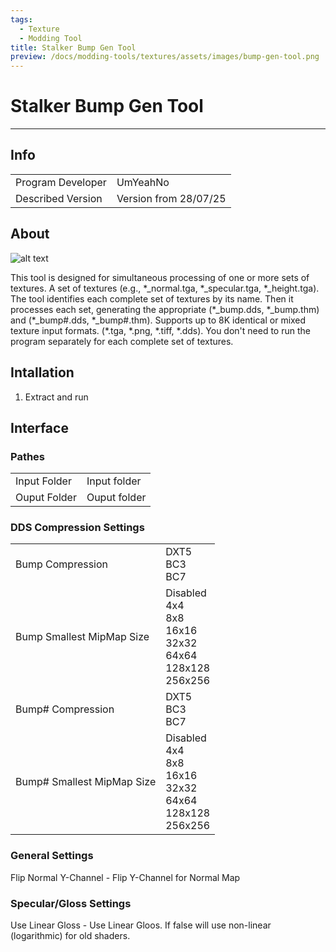 ```yaml
---
tags:
  - Texture
  - Modding Tool
title: Stalker Bump Gen Tool
preview: /docs/modding-tools/textures/assets/images/bump-gen-tool.png
---
```


# Stalker Bump Gen Tool

___

## Info

<table>
  <tbody>
    <tr>
      <td>Program Developer</td>
      <td>UmYeahNo</td>
    </tr>
    <tr>
      <td>Described Version</td>
      <td>Version from 28/07/25</td>
    </tr>
  </tbody>
</table>

## About

![alt text](assets/images/bump-gen-tool.png)

This tool is designed for simultaneous processing of one or more sets of textures. A set of textures (e.g., \*_normal.tga, \*_specular.tga, \*_height.tga). The tool identifies each complete set of textures by its name. Then it processes each set, generating the appropriate (\*_bump.dds, \*_bump.thm) and (\*_bump#.dds, \*_bump#.thm). Supports up to 8K identical or mixed texture input formats. (\*.tga, \*.png, \*.tiff, \*.dds). You don't need to run the program separately for each complete set of textures.

## Intallation

1. Extract and run

## Interface

### Pathes

<table>
  <tbody>
    <tr>
      <td>Input Folder</td>
      <td>Input folder</td>
    </tr>
    <tr>
      <td>Ouput Folder</td>
      <td>Ouput folder</td>
    </tr>
  </tbody>
</table>

### DDS Compression Settings

<table>
    <tr>
      <td>Bump Compression</td>
      <td>
        DXT5
        <br />BC3
        <br />BC7
      </td>
    </tr>
    <tr>
      <td>Bump Smallest MipMap Size</td>
      <td>
        Disabled
        <br />4x4
        <br />8x8
        <br />16x16
        <br />32x32
        <br />64x64
        <br />128x128
        <br />256x256
      </td>
    </tr>
    <tr>
      <td>Bump# Compression</td>
      <td>
        DXT5
        <br />BC3
        <br />BC7
      </td>
    </tr>
    <tr>
      <td>Bump# Smallest MipMap Size</td>
      <td>
        Disabled
        <br />4x4
        <br />8x8
        <br />16x16
        <br />32x32
        <br />64x64
        <br />128x128
        <br />256x256
      </td>
    </tr>
</table>

### General Settings

Flip Normal Y-Channel - Flip Y-Channel for Normal Map

### Specular/Gloss Settings

Use Linear Gloss - Use Linear Gloos. If false will use non-linear (logarithmic) for old shaders.

